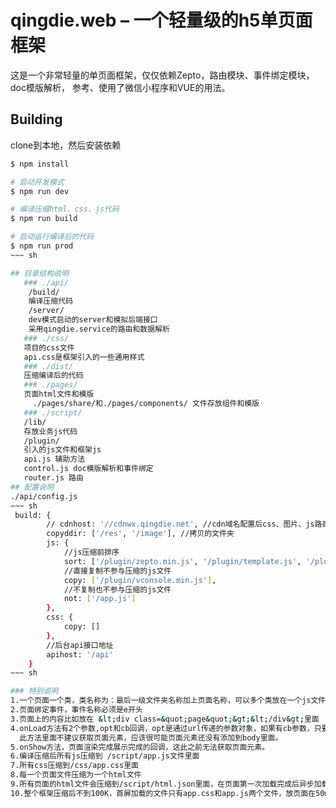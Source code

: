 # qingdie.web – 一个轻量级的h5单页面框架

这是一个非常轻量的单页面框架，仅仅依赖Zepto，路由模块、事件绑定模块，doc模版解析，
参考、使用了微信小程序和VUE的用法。

## Building

clone到本地，然后安装依赖
~~~ sh
$ npm install

# 启动开发模式
$ npm run dev

# 编译压缩html、css、js代码
$ npm run build

# 启动运行编译后的代码
$ npm run prod
~~~ sh

## 目录结构说明
   ### ./api/
    /build/
    编译压缩代码
    /server/
    dev模式启动的server和模拟后端接口
    采用qingdie.service的路由和数据解析
   ### ./css/
   项目的css文件
   api.css是框架引入的一些通用样式 
   ### ./dist/
   压缩编译后的代码 
   ### ./pages/
   页面html文件和模版
     ./pages/share/和./pages/components/ 文件存放组件和模版
   ### ./script/
   /lib/
   存放业务js代码
   /plugin/
   引入的js文件和框架js
   api.js 辅助方法
   control.js doc模版解析和事件绑定
   router.js 路由
## 配置说明
./api/config.js
~~~ sh
 build: {
        // cdnhost: '//cdnwx.qingdie.net', //cdn域名配置后css、图片、js路劲替换为cdn
        copyddir: ['/res', '/image'], //拷贝的文件夹
        js: {
            //js压缩前排序
            sort: ['/plugin/zepto.min.js', '/plugin/template.js', '/plugin/api.js', '/plugin/router.js', '/plugin/control.js', '/plugin/jweixin-1.3.0.js', '/lib/app.js'],
            //直接复制不参与压缩的js文件
            copy: ['/plugin/vconsole.min.js'],
            //不复制也不参与压缩的js文件
            not: ['/app.js']
        },
        css: {
            copy: []
        },
        //后台api接口地址
        apihost: '/api'
    }
~~~ sh

### 特别说明
1.一个页面一个类，类名称为：最后一级文件夹名称加上页面名称，可以多个类放在一个js文件里面
2.页面绑定事件，事件名称必须是e开头
3.页面上的内容比如放在 &lt;div class=&quot;page&quot;&gt;&lt;/div&gt;里面
4.onLoad方法有2个参数,opt和cb回调，opt是通过url传递的参数对象，如果有cb参数，只要调用了cb后页面才通过动画展示出来，一般用于数据加载完成页面渲染完成调用该方法，页面就展示出来。
  此方法里面不建议获取页面元素，应该很可能页面元素还没有添加到body里面。
5.onShow方法，页面渲染完成展示完成的回调，这此之前无法获取页面元素。
6.编译压缩后所有js压缩到 /script/app.js文件里面
7.所有css压缩到/css/app.css里面
8.每一个页面文件压缩为一个html文件
9.所有页面的html文件会压缩到/script/html.json里面，在页面第一次加载完成后异步加载，此后，所有页面都从缓存里面读取。
10.整个框架压缩后不到100K，首屏加载的文件只有app.css和app.js两个文件，放页面在50ms内渲染展示完成。